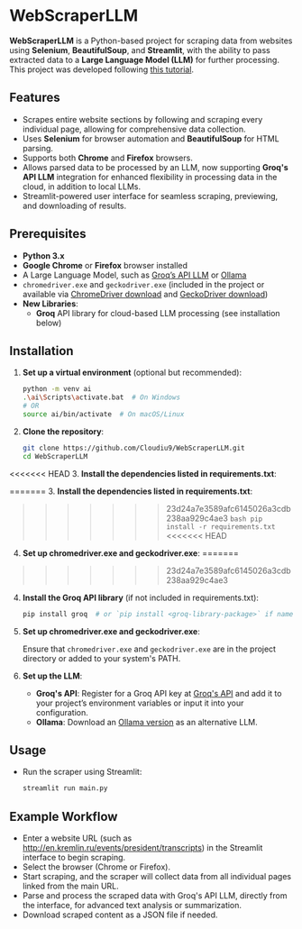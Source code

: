 # WebScraperLLM

**WebScraperLLM** is a Python-based project for scraping data from websites using **Selenium**, **BeautifulSoup**, and **Streamlit**, with the ability to pass extracted data to a **Large Language Model (LLM)** for further processing. This project was developed following [this tutorial](https://www.youtube.com/watch?v=Oo8-nEuDBkk).

## Features

- Scrapes entire website sections by following and scraping every individual page, allowing for comprehensive data collection.
- Uses **Selenium** for browser automation and **BeautifulSoup** for HTML parsing.
- Supports both **Chrome** and **Firefox** browsers.
- Allows parsed data to be processed by an LLM, now supporting **Groq's API LLM** integration for enhanced flexibility in processing data in the cloud, in addition to local LLMs.
- Streamlit-powered user interface for seamless scraping, previewing, and downloading of results.

## Prerequisites

- **Python 3.x**
- **Google Chrome** or **Firefox** browser installed
- A Large Language Model, such as [Groq’s API LLM](https://groq.com/api) or [Ollama](https://ollama.com/download/windows)
- `chromedriver.exe` and `geckodriver.exe` (included in the project or available via [ChromeDriver download](https://googlechromelabs.github.io/chrome-for-testing/#stable) and [GeckoDriver download](https://github.com/mozilla/geckodriver/releases))
- **New Libraries**:
  - **Groq** API library for cloud-based LLM processing (see installation below)

## Installation

1. **Set up a virtual environment** (optional but recommended):

    ```bash
    python -m venv ai
    .\ai\Scripts\activate.bat  # On Windows
    # OR
    source ai/bin/activate  # On macOS/Linux
    ```

2. **Clone the repository**:

    ```bash
    git clone https://github.com/Cloudiu9/WebScraperLLM.git
    cd WebScraperLLM
    ```

<<<<<<< HEAD
3.  **Install the dependencies listed in requirements.txt**:

=======
3. **Install the dependencies listed in requirements.txt**:
>>>>>>> 23d24a7e3589afc6145026a3cdb238aa929c4ae3
    ```bash
    pip install -r requirements.txt
    ```
<<<<<<< HEAD

4.  **Set up chromedriver.exe and geckodriver.exe**:
=======
>>>>>>> 23d24a7e3589afc6145026a3cdb238aa929c4ae3

4. **Install the Groq API library** (if not included in requirements.txt):
    ```bash
    pip install groq  # or `pip install <groq-library-package>` if named differently
    ```

5. **Set up chromedriver.exe and geckodriver.exe**:

   Ensure that `chromedriver.exe` and `geckodriver.exe` are in the project directory or added to your system's PATH.

6. **Set up the LLM**:

   - **Groq's API**: Register for a Groq API key at [Groq's API](https://console.groq.com/keys) and add it to your project’s environment variables or input it into your configuration.
   - **Ollama**: Download an [Ollama version](https://github.com/ollama/ollama) as an alternative LLM.

## Usage

- Run the scraper using Streamlit:

  ```bash
  streamlit run main.py

## Example Workflow

- Enter a website URL (such as http://en.kremlin.ru/events/president/transcripts) in the Streamlit interface to begin scraping.
- Select the browser (Chrome or Firefox).
- Start scraping, and the scraper will collect data from all individual pages linked from the main URL.
- Parse and process the scraped data with Groq's API LLM, directly from the interface, for advanced text analysis or summarization.
- Download scraped content as a JSON file if needed.
